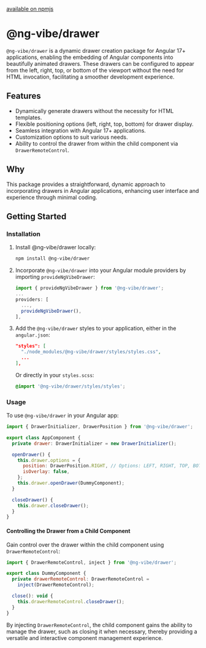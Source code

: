 [available on npmjs](https://www.npmjs.com/package/@ng-vibe/drawer)
# @ng-vibe/drawer

`@ng-vibe/drawer` is a dynamic drawer creation package for Angular 17+ applications, enabling the embedding of Angular components into beautifully animated drawers. These drawers can be configured to appear from the left, right, top, or bottom of the viewport without the need for HTML invocation, facilitating a smoother development experience.

## Features

- Dynamically generate drawers without the necessity for HTML templates.
- Flexible positioning options (left, right, top, bottom) for drawer display.
- Seamless integration with Angular 17+ applications.
- Customization options to suit various needs.
- Ability to control the drawer from within the child component via `DrawerRemoteControl`.

## Why

This package provides a straightforward, dynamic approach to incorporating drawers in Angular applications, enhancing user interface and experience through minimal coding.

## Getting Started

### Installation

1. Install @ng-vibe/drawer locally:

   ```bash
   npm install @ng-vibe/drawer
   ```

2. Incorporate `@ng-vibe/drawer` into your Angular module providers by importing `provideNgVibeDrawer`:

   ```javascript
   import { provideNgVibeDrawer } from '@ng-vibe/drawer';
   ...
   providers: [
     ...,
     provideNgVibeDrawer(),
   ],
   ```

3. Add the `@ng-vibe/drawer` styles to your application, either in the `angular.json`:

   ```json
   "styles": [
     "./node_modules/@ng-vibe/drawer/styles/styles.css",
     ...
   ],
   ```

   Or directly in your `styles.scss`:

   ```scss
   @import '@ng-vibe/drawer/styles/styles';
   ```

### Usage

To use `@ng-vibe/drawer` in your Angular app:

```javascript
import { DrawerInitializer, DrawerPosition } from '@ng-vibe/drawer';

export class AppComponent {
  private drawer: DrawerInitializer = new DrawerInitializer();

  openDrawer() {
    this.drawer.options = {
      position: DrawerPosition.RIGHT, // Options: LEFT, RIGHT, TOP, BOTTOM
      isOverlay: false,
    };
    this.drawer.openDrawer(DummyComponent);
  }

  closeDrawer() {
    this.drawer.closeDrawer();
  }
}
```

#### Controlling the Drawer from a Child Component

Gain control over the drawer within the child component using `DrawerRemoteControl`:

```javascript
import { DrawerRemoteControl, inject } from '@ng-vibe/drawer';

export class DummyComponent {
  private drawerRemoteControl: DrawerRemoteControl =
    inject(DrawerRemoteControl);

  close(): void {
    this.drawerRemoteControl.closeDrawer();
  }
}
```

By injecting `DrawerRemoteControl`, the child component gains the ability to manage the drawer, such as closing it when necessary, thereby providing a versatile and interactive component management experience.
